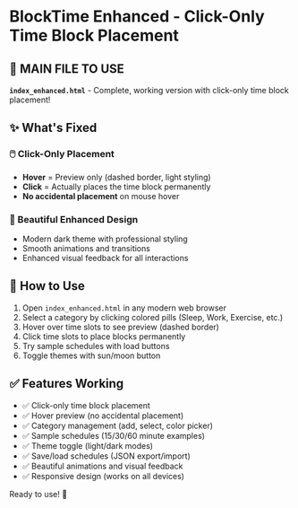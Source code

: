 # BlockTime Enhanced - Click-Only Time Block Placement

## 🎯 **MAIN FILE TO USE**

**`index_enhanced.html`** - Complete, working version with click-only time block placement!

## ✨ **What's Fixed**

### 🖱️ Click-Only Placement
- **Hover** = Preview only (dashed border, light styling)
- **Click** = Actually places the time block permanently
- **No accidental placement** on mouse hover

### 🎨 Beautiful Enhanced Design
- Modern dark theme with professional styling
- Smooth animations and transitions
- Enhanced visual feedback for all interactions

## 🚀 **How to Use**

1. Open `index_enhanced.html` in any modern web browser
2. Select a category by clicking colored pills (Sleep, Work, Exercise, etc.)
3. Hover over time slots to see preview (dashed border)
4. Click time slots to place blocks permanently
5. Try sample schedules with load buttons
6. Toggle themes with sun/moon button

## ✅ **Features Working**

- ✅ Click-only time block placement
- ✅ Hover preview (no accidental placement)
- ✅ Category management (add, select, color picker)
- ✅ Sample schedules (15/30/60 minute examples)
- ✅ Theme toggle (light/dark modes)
- ✅ Save/load schedules (JSON export/import)
- ✅ Beautiful animations and visual feedback
- ✅ Responsive design (works on all devices)

Ready to use! 🎉

